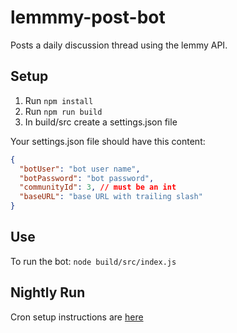 # lemmmy-post-bot #

Posts a daily discussion thread using the lemmy API.

## Setup ##

1. Run `npm install`
2. Run `npm run build`
3. In build/src create a settings.json file

Your settings.json file should have this content:

```json
{
  "botUser": "bot user name",
  "botPassword": "bot password",
  "communityId": 3, // must be an int
  "baseURL": "base URL with trailing slash"
}
```

## Use ##

To run the bot: `node build/src/index.js`

## Nightly Run

Cron setup instructions are [here](doc/SETUP_CRON.md)